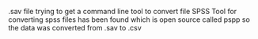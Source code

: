 .sav file
trying to get a command line tool to convert file
SPSS
 Tool for converting spss files has been found which is open source called pspp
so the data was converted from .sav to .csv


